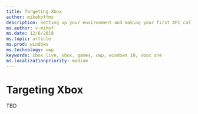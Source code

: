 ```yaml
---
title: Targeting Xbox
author: mikehoffms
description: Setting up your environment and making your first API call when targeting Xbox.
ms.author: v-mihof
ms.date: 12/6/2018
ms.topic: article
ms.prod: windows
ms.technology: uwp
keywords: xbox live, xbox, games, uwp, windows 10, xbox one
ms.localizationpriority: medium
---
```


# Targeting Xbox

TBD
